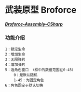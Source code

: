 # 武装原型 Broforce

##### [Broforce-Assembly-CSharp](../Assembly-CSharp/Broforce.md)

### 功能介绍
```
1：锁定生命   
2：增加生命   
3：无限弹药   
4：增加弹药   
5：选角色窗口 （框中的数值范围在0-45）   
    0：是默认随机  
    1-45：为固定角色  
6：角色固定于默认切换
```
